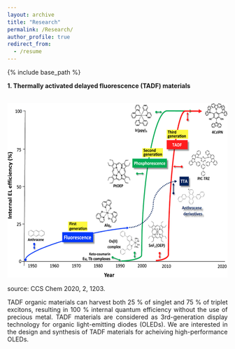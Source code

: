 ```yaml
---
layout: archive
title: "Research"
permalink: /Research/
author_profile: true
redirect_from:
  - /resume
---
```


{% include base_path %}

**1. Thermally activated delayed fluorescence (TADF) materials**

<br/> <img src='/images/tadf.jpg' width="600" height="400">

source: CCS Chem 2020, 2, 1203.

<div style="text-align: justify">
TADF organic materials can harvest both 25 % of singlet and 75 % of triplet excitons, resulting in 100 % internal quantum efficiency without the use of precious metal. TADF materials are considered as 3rd-generation display technology for organic light-emitting diodes (OLEDs). We are interested in the design and synthesis of TADF materials for acheiving high-performance OLEDs.
</div>

